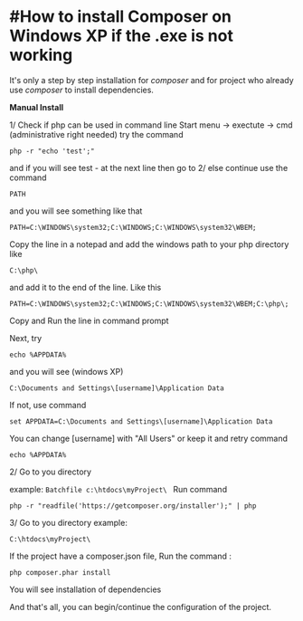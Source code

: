 #How to install Composer on Windows XP if the .exe is not working
===========================

It's only a step by step installation for *composer* and for project who already use *composer* to install dependencies.

**Manual Install**

1/ Check if php can be used in command line 
Start menu -> exectute -> cmd (administrative right needed)
try the command 
```Batchfile
php -r "echo 'test';"
```
and if you will see 
	test - at the next line 
then go to 2/
else continue
use the command 
```Batchfile
PATH
```
and you will see something like that 
```Batchfile
PATH=C:\WINDOWS\system32;C:\WINDOWS;C:\WINDOWS\system32\WBEM;
```
Copy the line in a notepad and add the windows path to your php directory like 
```Batchfile
C:\php\
``` 
and add it to the end of the line.
Like this
```Batchfile
PATH=C:\WINDOWS\system32;C:\WINDOWS;C:\WINDOWS\system32\WBEM;C:\php\;
```
Copy and Run the line in command prompt

Next, try 
```Batchfile
echo %APPDATA%
``` 
and you will see (windows XP)
```Batchfile
C:\Documents and Settings\[username]\Application Data
``` 
If not, use command 
```Batchfile
set APPDATA=C:\Documents and Settings\[username]\Application Data
```
You can change [username] with "All Users" or keep it
and retry command
```Batchfile
echo %APPDATA%
```

2/ Go to you directory

example: ```Batchfile c:\htdocs\myProject\ ```
Run command 
```Batchfile 
php -r "readfile('https://getcomposer.org/installer');" | php
```

3/ Go to you directory
example: 
```Batchfile
C:\htdocs\myProject\ 
```
If the project have a composer.json file, Run the command : 
```Batchfile
php composer.phar install
```
You will see installation of dependencies

And that's all, you can begin/continue the configuration of the project.
